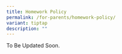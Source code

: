 ```yaml
---
title: Homework Policy
permalink: /for-parents/homework-policy/
variant: tiptap
description: ""
---
```

<p>To Be Updated Soon.</p>